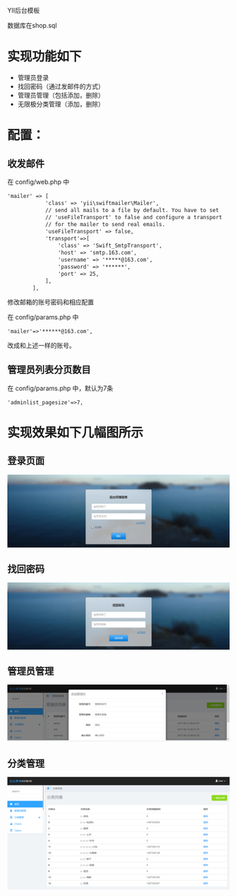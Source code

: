 YII后台模板

数据库在shop.sql

# 实现功能如下

- 管理员登录
- 找回密码（通过发邮件的方式）
- 管理员管理（包括添加，删除）
- 无限极分类管理（添加，删除）

# 配置： 

## 收发邮件

在 config/web.php 中

```
'mailer' => [
            'class' => 'yii\swiftmailer\Mailer',
            // send all mails to a file by default. You have to set
            // 'useFileTransport' to false and configure a transport
            // for the mailer to send real emails.
            'useFileTransport' => false,
			'transport'=>[
				'class' => 'Swift_SmtpTransport',
                'host' => 'smtp.163.com',
                'username' => '*****@163.com',
                'password' => '******',
                'port' => 25,
			],
        ],
```

修改邮箱的账号密码和相应配置

在 config/params.php 中

```
'mailer'=>'******@163.com',
```

改成和上述一样的账号。

## 管理员列表分页数目

在 config/params.php 中，默认为7条

```
'adminlist_pagesize'=>7,
```

# 实现效果如下几幅图所示

## 登录页面

![登录页面](./img/login.png)

## 找回密码

![找回密码](./img/findpass.png)

## 管理员管理

![管理员管理](./img/manager.png)

## 分类管理

![分类管理](./img/category.png)
